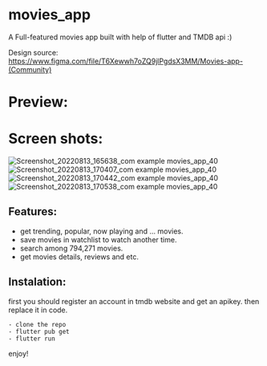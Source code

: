 # movies_app

A Full-featured movies app built with help of flutter and TMDB api :)

Design source: https://www.figma.com/file/T6Xewwh7oZQ9jlPgdsX3MM/Movies-app-(Community)


# Preview:


# Screen shots:

![Screenshot_20220813_165638_com example movies_app_40](https://user-images.githubusercontent.com/93007857/184495976-536a05af-c073-4e7c-a7b0-13065555bf9e.jpg) ![Screenshot_20220813_170407_com example movies_app_40](https://user-images.githubusercontent.com/93007857/184496013-c3544b97-285c-46b8-a1be-bc58eea1d873.jpg)![Screenshot_20220813_170442_com example movies_app_40](https://user-images.githubusercontent.com/93007857/184496055-b925d540-1032-4a4b-bdde-62f9907ee93c.jpg) ![Screenshot_20220813_170538_com example movies_app_40](https://user-images.githubusercontent.com/93007857/184496092-764c718a-0af3-4d39-8219-c4fbe0bf8704.jpg)


## Features:

- get trending, popular, now playing and ... movies.
- save movies in watchlist to watch another time.
- search among 794,271 movies.
- get movies details, reviews and etc.


## Instalation:

first you should register an account in tmdb website and get an apikey. then replace it in code.

```
- clone the repo
- flutter pub get
- flutter run
```

enjoy!


